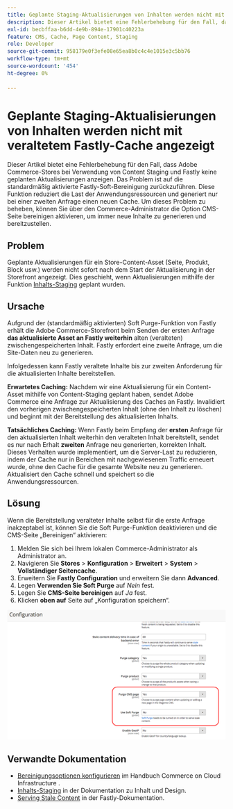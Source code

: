 ```yaml
---
title: Geplante Staging-Aktualisierungen von Inhalten werden nicht mit veraltetem Fastly-Cache angezeigt
description: Dieser Artikel bietet eine Fehlerbehebung für den Fall, dass Adobe Commerce-Stores bei Verwendung von Content Staging und Fastly keine geplanten Aktualisierungen anzeigen. Das Problem ist auf die standardmäßig aktivierte Fastly-Soft-Bereinigung zurückzuführen. Diese Funktion reduziert die Last der Anwendungsressourcen und generiert nur bei einer zweiten Anfrage einen neuen Cache. Um dieses Problem zu beheben, können Sie über den Commerce-Administrator die Option CMS-Seite bereinigen aktivieren, um immer neue Inhalte zu generieren und bereitzustellen.
exl-id: becbffaa-b6dd-4e9b-894e-17901c40223a
feature: CMS, Cache, Page Content, Staging
role: Developer
source-git-commit: 958179e0f3efe08e65ea8b0c4c4e1015e3c5bb76
workflow-type: tm+mt
source-wordcount: '454'
ht-degree: 0%

---
```


# Geplante Staging-Aktualisierungen von Inhalten werden nicht mit veraltetem Fastly-Cache angezeigt

Dieser Artikel bietet eine Fehlerbehebung für den Fall, dass Adobe Commerce-Stores bei Verwendung von Content Staging und Fastly keine geplanten Aktualisierungen anzeigen. Das Problem ist auf die standardmäßig aktivierte Fastly-Soft-Bereinigung zurückzuführen. Diese Funktion reduziert die Last der Anwendungsressourcen und generiert nur bei einer zweiten Anfrage einen neuen Cache. Um dieses Problem zu beheben, können Sie über den Commerce-Administrator die Option CMS-Seite bereinigen aktivieren, um immer neue Inhalte zu generieren und bereitzustellen.

## Problem

Geplante Aktualisierungen für ein Store-Content-Asset (Seite, Produkt, Block usw.) werden nicht sofort nach dem Start der Aktualisierung in der Storefront angezeigt. Dies geschieht, wenn Aktualisierungen mithilfe der Funktion [Inhalts-Staging](https://experienceleague.adobe.com/docs/commerce-admin/content-design/staging/content-staging.html?lang=de) geplant wurden.

## Ursache

Aufgrund der (standardmäßig aktivierten) Soft Purge-Funktion von Fastly erhält die Adobe Commerce-Storefront beim Senden der ersten Anfrage **das aktualisierte Asset an Fastly weiterhin** alten (veralteten) zwischengespeicherten Inhalt. Fastly erfordert eine zweite Anfrage, um die Site-Daten neu zu generieren.

Infolgedessen kann Fastly veraltete Inhalte bis zur zweiten Anforderung für die aktualisierten Inhalte bereitstellen.

**Erwartetes Caching:** Nachdem wir eine Aktualisierung für ein Content-Asset mithilfe von Content-Staging geplant haben, sendet Adobe Commerce eine Anfrage zur Aktualisierung des Caches an Fastly. Invalidiert den vorherigen zwischengespeicherten Inhalt (ohne den Inhalt zu löschen) und beginnt mit der Bereitstellung des aktualisierten Inhalts.

**Tatsächliches Caching:** Wenn Fastly beim Empfang der **ersten** Anfrage für den aktualisierten Inhalt weiterhin den veralteten Inhalt bereitstellt, sendet es nur nach Erhalt **zweiten** Anfrage neu generierten, korrekten Inhalt. Dieses Verhalten wurde implementiert, um die Server-Last zu reduzieren, indem der Cache nur in Bereichen mit nachgewiesenem Traffic erneuert wurde, ohne den Cache für die gesamte Website neu zu generieren. Aktualisiert den Cache schnell und speichert so die Anwendungsressourcen.

## Lösung

Wenn die Bereitstellung veralteter Inhalte selbst für die erste Anfrage inakzeptabel ist, können Sie die Soft Purge-Funktion deaktivieren und die CMS-Seite „Bereinigen“ aktivieren:

1. Melden Sie sich bei Ihrem lokalen Commerce-Administrator als Administrator an.
1. Navigieren Sie **Stores** > **Konfiguration** > **Erweitert** > **System** > **Vollständiger Seitencache**.
1. Erweitern Sie **Fastly Configuration** und erweitern Sie dann **Advanced**.
1. Legen **Verwenden Sie Soft Purge** auf *Nein* fest.
1. Legen Sie **CMS-Seite bereinigen** auf *Ja* fest.
1. Klicken **oben auf** Seite auf „Konfiguration speichern“.


![purge_options.png](assets/purge_options.png)

## Verwandte Dokumentation

* [Bereinigungsoptionen konfigurieren](https://experienceleague.adobe.com/docs/commerce-cloud-service/user-guide/cdn/setup-fastly/fastly-configuration.html?lang=de) im Handbuch Commerce on Cloud Infrastructure .
* [Inhalts-Staging](https://experienceleague.adobe.com/docs/commerce-admin/content-design/staging/content-staging.html?lang=de) in der Dokumentation zu Inhalt und Design.
* [Serving Stale Content](https://docs.fastly.com/guides/performance-tuning/serving-stale-content) in der Fastly-Dokumentation.
